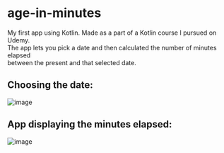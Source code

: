 # age-in-minutes

My first app using Kotlin. Made as a part of a Kotlin course I pursued on Udemy.  
The app lets you pick a date and then calculated the number of minutes elapsed  
between the present and that selected date.


## Choosing the date:  
![image](https://user-images.githubusercontent.com/69589483/207932082-0193a014-8de8-4c0c-b3fb-798cdb6953c6.png)  

## App displaying the minutes elapsed:  
![image](https://user-images.githubusercontent.com/69589483/207932327-5b555e95-67eb-483c-9981-1522fb3a49f4.png)  
